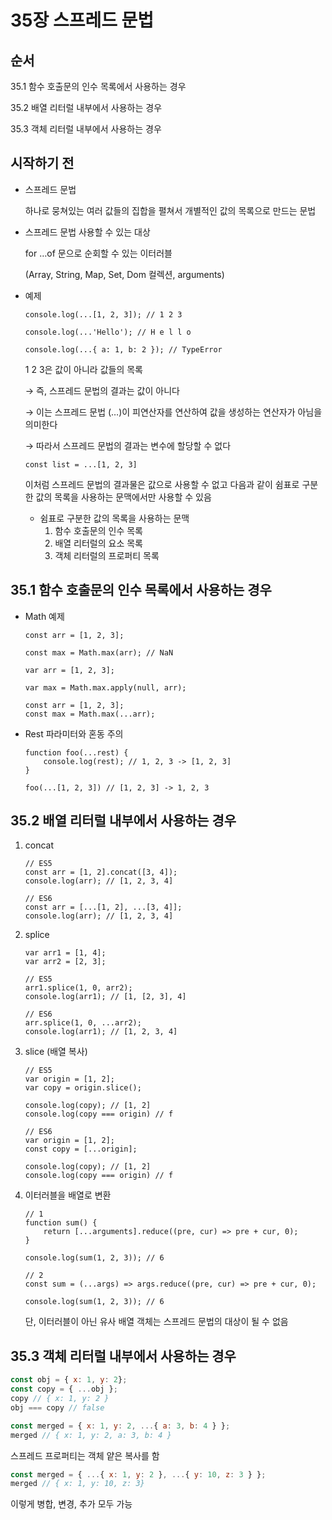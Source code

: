 # 35장 스프레드 문법

## 순서

35.1 함수 호출문의 인수 목록에서 사용하는 경우

35.2 배열 리터럴 내부에서 사용하는 경우

35.3 객체 리터럴 내부에서 사용하는 경우


## 시작하기 전

- 스프레드 문법
    
    하나로 뭉쳐있는 여러 값들의 집합을 펼쳐서 개별적인 값의 목록으로 만드는 문법
    

- 스프레드 문법 사용할 수 있는 대상
    
    for …of 문으로 순회할 수 있는 이터러블
    
    (Array, String, Map, Set, Dom 컬렉션, arguments)
    
- 예제
    
    ```tsx
    console.log(...[1, 2, 3]); // 1 2 3
    
    console.log(...'Hello'); // H e l l o
    
    console.log(...{ a: 1, b: 2 }); // TypeError
    ```
    
    1 2 3은 값이 아니라 값들의 목록
    
    → 즉, 스프레드 문법의 결과는 값이 아니다
    
    → 이는 스프레드 문법 (…)이 피연산자를 연산하여 값을 생성하는 연산자가 아님을 의미한다
    
    → 따라서 스프레드 문법의 결과는 변수에 할당할 수 없다
    
    ```tsx
    const list = ...[1, 2, 3]
    ```
    
    이처럼 스프레드 문법의 결과물은 값으로 사용할 수 없고 다음과 같이 쉼표로 구분한 값의 목록을 사용하는 문맥에서만 사용할 수 있음
    
    - 쉼표로 구분한 값의 목록을 사용하는 문맥
        1. 함수 호출문의 인수 목록
        2. 배열 리터럴의 요소 목록
        3. 객체 리터럴의 프로퍼티 목록

## 35.1 함수 호출문의 인수 목록에서 사용하는 경우

- Math 예제
    
    ```tsx
    const arr = [1, 2, 3];
    
    const max = Math.max(arr); // NaN
    ```
    
    ```tsx
    var arr = [1, 2, 3];
    
    var max = Math.max.apply(null, arr);
    ```
    
    ```tsx
    const arr = [1, 2, 3];
    const max = Math.max(...arr);
    ```
    
- Rest 파라미터와 혼동 주의
    
    ```tsx
    function foo(...rest) {
    	console.log(rest); // 1, 2, 3 -> [1, 2, 3]
    }
    
    foo(...[1, 2, 3]) // [1, 2, 3] -> 1, 2, 3
    ```
    

## 35.2 배열 리터럴 내부에서 사용하는 경우

1. concat
    
    ```tsx
    // ES5
    const arr = [1, 2].concat([3, 4]);
    console.log(arr); // [1, 2, 3, 4]
    
    // ES6
    const arr = [...[1, 2], ...[3, 4]];
    console.log(arr); // [1, 2, 3, 4]
    ```
    
2. splice
    
    ```tsx
    var arr1 = [1, 4];
    var arr2 = [2, 3];
    
    // ES5
    arr1.splice(1, 0, arr2);
    console.log(arr1); // [1, [2, 3], 4]
    
    // ES6
    arr.splice(1, 0, ...arr2);
    console.log(arr1); // [1, 2, 3, 4]
    ```
    
3. slice (배열 복사)
    
    ```tsx
    // ES5
    var origin = [1, 2];
    var copy = origin.slice();
    
    console.log(copy); // [1, 2]
    console.log(copy === origin) // f
    
    // ES6
    var origin = [1, 2];
    const copy = [...origin];
    
    console.log(copy); // [1, 2]
    console.log(copy === origin) // f
    ```
    
4. 이터러블을 배열로 변환
    
    ```tsx
    // 1
    function sum() {
    	return [...arguments].reduce((pre, cur) => pre + cur, 0);
    }
    
    console.log(sum(1, 2, 3)); // 6
    
    // 2
    const sum = (...args) => args.reduce((pre, cur) => pre + cur, 0);
    
    console.log(sum(1, 2, 3)); // 6
    ```
    
    단, 이터러블이 아닌 유사 배열 객체는 스프레드 문법의 대상이 될 수 없음
    

## 35.3 객체 리터럴 내부에서 사용하는 경우

```jsx
const obj = { x: 1, y: 2};
const copy = { ...obj };
copy // { x: 1, y: 2 }
obj === copy // false 

const merged = { x: 1, y: 2, ...{ a: 3, b: 4 } };
merged // { x: 1, y: 2, a: 3, b: 4 }
```

스프레드 프로퍼티는 객체 얕은 복사를 함

```jsx
const merged = { ...{ x: 1, y: 2 }, ...{ y: 10, z: 3 } };
merged // { x: 1, y: 10, z: 3}
```

이렇게 병합, 변경, 추가 모두 가능
